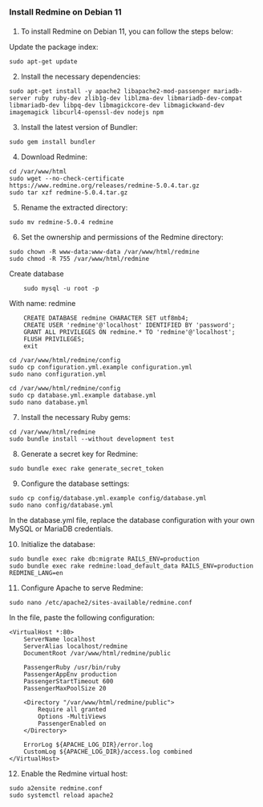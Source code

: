 ### Install Redmine on Debian 11

#### 
1. To install Redmine on Debian 11, you can follow the steps below:

Update the package index:
~~~~
sudo apt-get update

~~~~

2. Install the necessary dependencies:
~~~~
sudo apt-get install -y apache2 libapache2-mod-passenger mariadb-server ruby ruby-dev zlib1g-dev liblzma-dev libmariadb-dev-compat libmariadb-dev libpq-dev libmagickcore-dev libmagickwand-dev imagemagick libcurl4-openssl-dev nodejs npm

~~~~

3. Install the latest version of Bundler:
~~~~
sudo gem install bundler

~~~~

4. Download Redmine:
~~~~
cd /var/www/html
sudo wget --no-check-certificate https://www.redmine.org/releases/redmine-5.0.4.tar.gz
sudo tar xzf redmine-5.0.4.tar.gz

~~~~

5. Rename the extracted directory:
~~~~
sudo mv redmine-5.0.4 redmine

~~~~

6. Set the ownership and permissions of the Redmine directory:
~~~~
sudo chown -R www-data:www-data /var/www/html/redmine
sudo chmod -R 755 /var/www/html/redmine

~~~~
Create database
~~~~
    sudo mysql -u root -p

~~~~
With name: redmine
~~~~
    CREATE DATABASE redmine CHARACTER SET utf8mb4;
    CREATE USER 'redmine'@'localhost' IDENTIFIED BY 'password';
    GRANT ALL PRIVILEGES ON redmine.* TO 'redmine'@'localhost';
    FLUSH PRIVILEGES;
    exit
~~~~

~~~~
cd /var/www/html/redmine/config
sudo cp configuration.yml.example configuration.yml
sudo nano configuration.yml

cd /var/www/html/redmine/config
sudo cp database.yml.example database.yml
sudo nano database.yml

~~~~

7. Install the necessary Ruby gems:
~~~~
cd /var/www/html/redmine
sudo bundle install --without development test

~~~~

8. Generate a secret key for Redmine:
~~~~
sudo bundle exec rake generate_secret_token

~~~~

9. Configure the database settings:
~~~~
sudo cp config/database.yml.example config/database.yml
sudo nano config/database.yml

~~~~
In the database.yml file, replace the database configuration with your own MySQL or MariaDB credentials.

10. Initialize the database:
~~~~
sudo bundle exec rake db:migrate RAILS_ENV=production
sudo bundle exec rake redmine:load_default_data RAILS_ENV=production REDMINE_LANG=en

~~~~

11. Configure Apache to serve Redmine:
~~~~
sudo nano /etc/apache2/sites-available/redmine.conf

~~~~

In the file, paste the following configuration:
~~~~
<VirtualHost *:80>
    ServerName localhost
    ServerAlias localhost/redmine
    DocumentRoot /var/www/html/redmine/public

    PassengerRuby /usr/bin/ruby
    PassengerAppEnv production
    PassengerStartTimeout 600
    PassengerMaxPoolSize 20

    <Directory "/var/www/html/redmine/public">
        Require all granted
        Options -MultiViews
        PassengerEnabled on
    </Directory>

    ErrorLog ${APACHE_LOG_DIR}/error.log
    CustomLog ${APACHE_LOG_DIR}/access.log combined
</VirtualHost>

~~~~

12. Enable the Redmine virtual host:
~~~~
sudo a2ensite redmine.conf
sudo systemctl reload apache2

~~~~